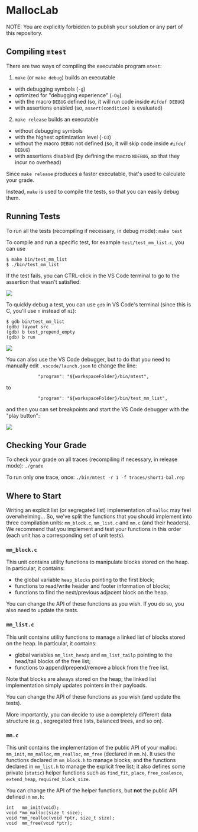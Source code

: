 # MallocLab

NOTE: You are explicitly forbidden to publish your solution or any part of this repository.

## Compiling `mtest`

There are two ways of compiling the executable program `mtest`:

1. `make` (or `make debug`) builds an executable
  - with debugging symbols (`-g`)
  - optimized for "debugging experience" (`-Og`)
  - with the macro `DEBUG` defined (so, it will run code inside `#ifdef DEBUG`)
  - with assertions enabled (so, `assert(condition)` is evaluated)

2. `make release` builds an executable
  - without debugging symbols
  - with the highest optimization level (`-O3`)
  - without the macro `DEBUG` not defined (so, it will skip code inside `#ifdef DEBUG`)
  - with assertions disabled (by defining the macro `NDEBUG`, so that they incur no overhead)

Since `make release` produces a faster executable, that's used to calculate your grade.

Instead, `make` is used to compile the tests, so that you can easily debug them.


## Running Tests

To run all the tests (recompiling if necessary, in debug mode): `make test`

To compile and run a specific test, for example `test/test_mm_list.c`, you can use
```
$ make bin/test_mm_list
$ ./bin/test_mm_list
```

If the test fails, you can CTRL-click in the VS Code terminal to go to the assertion that wasn't satisfied:

<img src="https://i.imgur.com/fu5igWB.png">

To quickly debug a test, you can use `gdb` in VS Code's terminal (since this is C, you'll use `n` instead of `ni`):

```
$ gdb bin/test_mm_list
(gdb) layout src
(gdb) b test_prepend_empty
(gdb) b run
```

<img src="https://i.imgur.com/b8gR4FM.png">

You can also use the VS Code debugger, but to do that you need to manually edit `.vscode/launch.json` to change the line:

```
            "program": "${workspaceFolder}/bin/mtest",
```

to

```
            "program": "${workspaceFolder}/bin/test_mm_list",
```

and then you can set breakpoints and start the VS Code debugger with the "play button":

<img src="https://i.imgur.com/BQds8tv.png">


## Checking Your Grade

To check your grade on all traces (recompiling if necessary, in release mode): `./grade`

To run only one trace, once: `./bin/mtest -r 1 -f traces/short1-bal.rep`

## Where to Start

Writing an explicit list (or segregated list) implementation of `malloc` may feel overwhelming... So, we've split the functions that you should implement into three compilation units: `mm_block.c`, `mm_list.c` and `mm.c` (and their headers). We recommend that you implement and test your functions in this order (each unit has a corresponding set of unit tests).

### `mm_block.c`

This unit contains utility functions to manipulate blocks stored on the heap. In particular, it contains:
- the global variable `heap_blocks` pointing to the first block;
- functions to read/write header and footer information of blocks;
- functions to find the next/previous adjacent block on the heap.

You can change the API of these functions as you wish. If you do so, you also need to update the tests.

### `mm_list.c`

This unit contains utility functions to manage a linked list of blocks stored on the heap. In particular, it contains:
- global variables `mm_list_headp` and `mm_list_tailp` pointing to the head/tail blocks of the free list;
- functions to append/prepend/remove a block from the free list.

Note that blocks are always stored on the heap; the linked list implementation simply updates pointers in their payloads.

You can change the API of these functions as you wish (and update the tests).

More importantly, you can decide to use a completely different data structure (e.g., segregated free lists, balanced trees, and so on).

### `mm.c`

This unit contains the implementation of the public API of your malloc: `mm_init`, `mm_malloc`, `mm_realloc`, `mm_free` (declared in `mm.h`). It uses the functions declared in `mm_block.h` to manage blocks, and the functions declared in `mm_list.h` to manage the explicit free list; it also defines some private (`static`) helper functions such as `find_fit`, `place`, `free_coalesce`, `extend_heap`, `required_block_size`.

You can change the API of the helper functions, but **not** the public API defined in `mm.h`:

```
int   mm_init(void);
void *mm_malloc(size_t size);
void *mm_realloc(void *ptr, size_t size);
void  mm_free(void *ptr);
```
